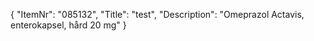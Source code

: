 {
  "ItemNr": "085132",
  "Title": "test",
  "Description": "Omeprazol Actavis, enterokapsel, hård 20 mg"
}